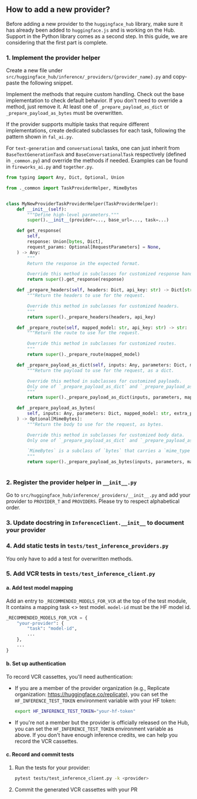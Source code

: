 ## How to add a new provider?

Before adding a new provider to the `huggingface_hub` library, make sure it has already been added to `huggingface.js` and is working on the Hub. Support in the Python library comes as a second step. In this guide, we are considering that the first part is complete. 

### 1. Implement the provider helper 

Create a new file under `src/huggingface_hub/inference/_providers/{provider_name}.py` and copy-paste the following snippet.

Implement the methods that require custom handling. Check out the base implementation to check default behavior. If you don't need to override a method, just remove it. At least one of `_prepare_payload_as_dict` or `_prepare_payload_as_bytes` must be overwritten.

If the provider supports multiple tasks that require different implementations, create dedicated subclasses for each task, following the pattern shown in `fal_ai.py`.

For `text-generation` and `conversational` tasks, one can just inherit from `BaseTextGenerationTask` and `BaseConversationalTask` respectively (defined in `_common.py`) and override the methods if needed. Examples can be found in `fireworks_ai.py` and `together.py`.

```py
from typing import Any, Dict, Optional, Union

from ._common import TaskProviderHelper, MimeBytes


class MyNewProviderTaskProviderHelper(TaskProviderHelper):
    def __init__(self):
        """Define high-level parameters."""
        super().__init__(provider=..., base_url=..., task=...)

    def get_response(
        self,
        response: Union[bytes, Dict],
        request_params: Optional[RequestParameters] = None,
    ) -> Any:
        """
        Return the response in the expected format.

        Override this method in subclasses for customized response handling."""
        return super().get_response(response)

    def _prepare_headers(self, headers: Dict, api_key: str) -> Dict[str, Any]:
        """Return the headers to use for the request.

        Override this method in subclasses for customized headers.
        """
        return super()._prepare_headers(headers, api_key)

    def _prepare_route(self, mapped_model: str, api_key: str) -> str:
        """Return the route to use for the request.

        Override this method in subclasses for customized routes.
        """
        return super()._prepare_route(mapped_model)

    def _prepare_payload_as_dict(self, inputs: Any, parameters: Dict, mapped_model: str) -> Optional[Dict]:
        """Return the payload to use for the request, as a dict.

        Override this method in subclasses for customized payloads.
        Only one of `_prepare_payload_as_dict` and `_prepare_payload_as_bytes` should return a value.
        """
        return super()._prepare_payload_as_dict(inputs, parameters, mapped_model)

    def _prepare_payload_as_bytes(
        self, inputs: Any, parameters: Dict, mapped_model: str, extra_payload: Optional[Dict]
    ) -> Optional[MimeBytes]:
        """Return the body to use for the request, as bytes.

        Override this method in subclasses for customized body data.
        Only one of `_prepare_payload_as_dict` and `_prepare_payload_as_bytes` should return a value.

        `MimeBytes` is a subclass of `bytes` that carries a `mime_type` attribute.
        """
        return super()._prepare_payload_as_bytes(inputs, parameters, mapped_model, extra_payload)
    
```

### 2. Register the provider helper in `__init__.py`

Go to `src/huggingface_hub/inference/_providers/__init__.py` and add your provider  to `PROVIDER_T` and `PROVIDERS`.
Please try to respect alphabetical order.

### 3. Update docstring in `InferenceClient.__init__` to document your provider

### 4. Add static tests in `tests/test_inference_providers.py`

You only have to add a test for overwritten methods.

### 5. Add VCR tests in `tests/test_inference_client.py`

#### a. Add test model mapping
Add an entry to `_RECOMMENDED_MODELS_FOR_VCR` at the top of the test module, It contains a mapping task <> test model. `model-id` must be the HF model id.
```python
_RECOMMENDED_MODELS_FOR_VCR = {
    "your-provider": {
        "task": "model-id",
        ...
    },
    ...
}
```
#### b. Set up authentication
To record VCR cassettes, you'll need authentication:

- If you are a member of the provider organization (e.g., Replicate organization: https://huggingface.co/replicate), you can set the `HF_INFERENCE_TEST_TOKEN` environment variable with your HF token:
   ```bash
   export HF_INFERENCE_TEST_TOKEN="your-hf-token"
   ```

- If you're not a member but the provider is officially released on the Hub, you can set the `HF_INFERENCE_TEST_TOKEN` environment variable as above. If you don't have enough inference credits, we can help you record the VCR cassettes.

#### c. Record and commit tests

1. Run the tests for your provider:
   ```bash
   pytest tests/test_inference_client.py -k <provider>
   ```
2. Commit the generated VCR cassettes with your PR
